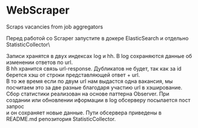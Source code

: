 # WebScraper
Scraps vacancies from job aggregators

Перед работой со Scraper запустите в докере ElasticSearch и отдельно StatisticCollector\

Записи хранятся в двух индексах log и hh. В log сохраняются данные об изменении ответов по url.\
В hh хранится связь url-response. Дубликатов не будет, так как за id берется хэш от строки представляющей ответ + url.\
В то же время если по двум url нам выдастся одна вакансия, мы посчитаем это за две разные благодаря участию url в хэширование.\
Сбор статистики реализован на основе паттерна Observer. При создании или обновлении иформации в log обсерверу посылается пост запрос\
и он сохраняет новые данные. Пути обсервера приведены в README.md репозитория StatisticCollector.